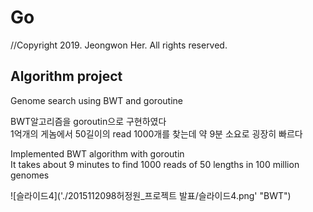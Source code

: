 # Go
//Copyright 2019.  Jeongwon Her.  All rights reserved.  

## Algorithm project
Genome search using BWT and goroutine

BWT알고리즘을 goroutin으로 구현하였다  
1억개의 게놈에서 50길이의 read 1000개를 찾는데 약 9분 소요로 굉장히 빠르다  

Implemented BWT algorithm with goroutin  
It takes about 9 minutes to find 1000 reads of 50 lengths in 100 million genomes

![슬라이드4]('./2015112098허정원_프로젝트 발표/슬라이드4.png' "BWT")
